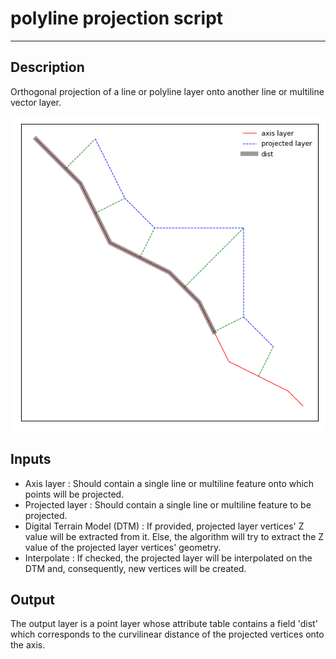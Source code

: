 # polyline projection script

---

## Description

Orthogonal projection of a line or polyline layer onto another line or multiline vector layer.

<p align="center">
   <img src="polylineProjection_figure.png" alt="polyline projection"/>
</p>

## Inputs

- Axis layer : Should contain a single line or multiline feature onto which points will be projected.
- Projected layer : Should contain a single line or multiline feature to be projected.
- Digital Terrain Model (DTM) : If provided, projected layer vertices' Z value will be extracted from it. Else, the algorithm will try to extract the Z value of the projected layer vertices' geometry.
- Interpolate : If checked, the projected layer will be interpolated on the DTM and, consequently, new vertices will be created.

## Output

The output layer is a point layer whose attribute table contains a field 'dist' which corresponds to the curvilinear distance of the projected vertices onto the axis.